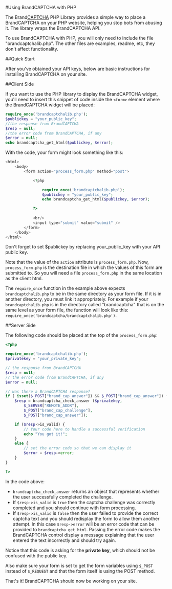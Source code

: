 #Using BrandCAPTCHA with PHP

The Brand[CAPTCHA](http://en.wikipedia.org/wiki/Captcha) PHP Library provides a simple way to place a BrandCAPTCHA on your PHP website, helping you stop bots from abusing it. The library wraps the BrandCAPTCHA API.

To use BrandCAPTCHA with PHP, you will only need to include the file "brandcaptchalib.php". The other files are examples, readme, etc, they don't affect functionality.

##Quick Start

After you've obtained your API keys, below are basic instructions for installing BrandCAPTCHA on your site.

##Client Side

If you want to use the PHP library to display the BrandCAPTCHA widget, you'll need to insert this snippet of code inside the `<form>` element where the BrandCAPTCHA widget will be placed:

```php
require_once('brandcaptchalib.php');
$publickey = "your_public_key";
//the response from BrandCAPTCHA
$resp = null;
//the error code from BrandCAPTCHA, if any
$error = null;
echo brandcaptcha_get_html($publickey, $error);
```

With the code, your form might look something like this:

```php
<html>
    <body>
        <form action="process_form.php" method="post">

            <?php

                require_once('brandcaptchalib.php');
                $publickey = "your_public_key";
                echo brandcaptcha_get_html($publickey, $error);

            ?>
                                            
            <br/>
            <input type="submit" value="submit" />
        </form>
    </body>
</html>
```

Don't forget to set $publickey by replacing your_public_key with your API public key.

Note that the value of the `action` attribute is `process_form.php`. Now, `process_form.php` is the destination file in which the values of this form are submitted to. So you will need a file `process_form.php` in the same location as the client html.

The `require_once` function in the example above expects `brandcaptchalib.php` to be in the same directory as your form file. If it is in another directory, you must link it appropriately. For example if your `brandcaptchalib.php` is in the directory called "brandcaptcha" that is on the same level as your form file, the function will look like this: `require_once('brandcaptcha/brandcaptchalib.php')`.

##Server Side

The following code should be placed at the top of the `process_form.php`:

```php
<?php

require_once('brandcaptchalib.php');
$privatekey = "your_private_key";

// the response from BrandCAPTCHA
$resp = null;
// the error code from BrandCAPTCHA, if any
$error = null;

// was there a BrandCAPTCHA response?
if ( isset($_POST["brand_cap_answer"]) && $_POST["brand_cap_answer"]) {
    $resp = brandcaptcha_check_answer ($privatekey,
        $_SERVER["REMOTE_ADDR"],
        $_POST["brand_cap_challenge"],
        $_POST["brand_cap_answer"]);

    if ($resp->is_valid) {
        // Your code here to handle a successful verification
        echo "You got it!";
    } 
    else {
        // set the error code so that we can display it
        $error = $resp->error;
    }
}

?>
```

In the code above:

* `brandcaptcha_check_answer` returns an object that represents whether the user successfully completed the challenge.
* If `$resp->is_valid` is `true` then the captcha challenge was correctly completed and you should continue with form processing.
* If `$resp->is_valid` is `false` then the user failed to provide the correct captcha text and you should redisplay the form to allow them another attempt. In this case `$resp->error` will be an error code that can be provided to `brandcaptcha_get_html`. Passing the error code makes the BrandCAPTCHA control display a message explaining that the user entered the text incorrectly and should try again.

Notice that this code is asking for the **private key**, which should not be confused with the public key.

Also make sure your form is set to get the form variables using `$_POST` instead of `$_REQUEST` and that the form itself is using the POST method.

That's it! BrandCAPTCHA should now be working on your site.
